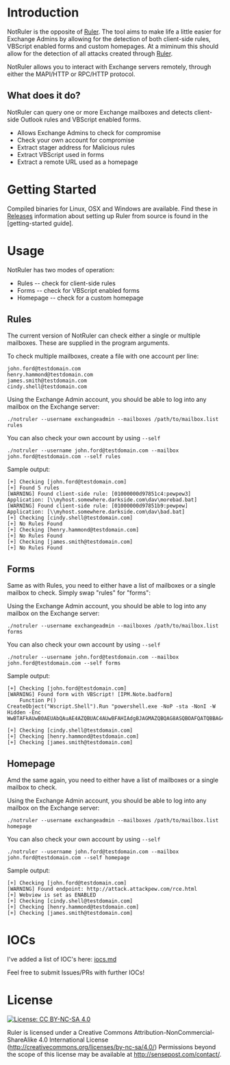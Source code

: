 # Introduction

NotRuler is the opposite of [Ruler]. The tool aims to make life a little easier for Exchange Admins by allowing for the detection of both client-side rules, VBScript enabled forms and custom homepages. At a miminum this should allow for the detection of all attacks created through [Ruler].

NotRuler allows you to interact with Exchange servers remotely, through either the MAPI/HTTP or RPC/HTTP protocol.

## What does it do?

NotRuler can query one or more Exchange mailboxes and detects client-side Outlook rules and VBScript enabled forms.

* Allows Exchange Admins to check for compromise
* Check your own account for compromise
* Extract stager address for Malicious rules
* Extract VBScript used in forms
* Extract a remote URL used as a homepage

# Getting Started

Compiled binaries for Linux, OSX and Windows are available. Find these in [Releases]
information about setting up Ruler from source is found in the [getting-started guide].

# Usage

NotRuler has two modes of operation:

* Rules -- check for client-side rules
* Forms -- check for VBScript enabled forms
* Homepage -- check for a custom homepage

## Rules

The current version of NotRuler can check either a single or multiple mailboxes. These are supplied in the program arguments.

To check multiple mailboxes, create a file with one account per line:

```
john.ford@testdomain.com
henry.hammond@testdomain.com
james.smith@testdomain.com
cindy.shell@testdomain.com
```

Using the Exchange Admin account, you should be able to log into any mailbox on the Exchange server:

```
./notruler --username exchangeadmin --mailboxes /path/to/mailbox.list rules
```

You can also check your own account by using ```--self```

```
./notruler --username john.ford@testdomain.com --mailbox john.ford@testdomain.com --self rules
```


Sample output:

```
[+] Checking [john.ford@testdomain.com]
[+] Found 5 rules
[WARNING] Found client-side rule: [01000000d97851c4:pewpew3] Application: [\\myhost.somewhere.darkside.com\dav\morebad.bat]
[WARNING] Found client-side rule: [01000000d97851b9:pewpew] Application: [\\myhost.somewhere.darkside.com\dav\bad.bat]
[+] Checking [cindy.shell@testdomain.com]
[+] No Rules Found
[+] Checking [henry.hammond@testdomain.com]
[+] No Rules Found
[+] Checking [james.smith@testdomain.com]
[+] No Rules Found
```

## Forms

Same as with Rules, you need to either have a list of mailboxes or a single mailbox to check. Simply swap "rules" for "forms":

Using the Exchange Admin account, you should be able to log into any mailbox on the Exchange server:

```
./notruler --username exchangeadmin --mailboxes /path/to/mailbox.list forms
```

You can also check your own account by using ```--self```

```
./notruler --username john.ford@testdomain.com --mailbox john.ford@testdomain.com --self forms
```

Sample output:

```
[+] Checking [john.ford@testdomain.com]
[WARNING] Found form with VBScript! [IPM.Note.badform]
    Function P()
CreateObject("Wscript.Shell").Run "powershell.exe -NoP -sta -NonI -W Hidden -Enc WwBTAFkAUwB0AEUAbQAuAE4AZQBUAC4AUwBFAHIAdgBJAGMAZQBQAG8ASQBOAFQATQBBAG4AYQBHAEUAcgBdADoAOgBFAHgAcABlAGMAVAAxADAAMABDAG8ATgB0AGkATgBVAEUAIA=="

[+] Checking [cindy.shell@testdomain.com]
[+] Checking [henry.hammond@testdomain.com]
[+] Checking [james.smith@testdomain.com]
```

## Homepage

Amd the same again, you need to either have a list of mailboxes or a single mailbox to check. 

Using the Exchange Admin account, you should be able to log into any mailbox on the Exchange server:

```
./notruler --username exchangeadmin --mailboxes /path/to/mailbox.list homepage
```

You can also check your own account by using ```--self```

```
./notruler --username john.ford@testdomain.com --mailbox john.ford@testdomain.com --self homepage
```

Sample output:

```
[+] Checking [john.ford@testdomain.com]
[WARNING] Found endpoint: http://attack.attackpew.com/rce.html
[+] Webview is set as ENABLED
[+] Checking [cindy.shell@testdomain.com]
[+] Checking [henry.hammond@testdomain.com]
[+] Checking [james.smith@testdomain.com]
```

# IOCs

I've added a list of IOC's here: [iocs.md](https://github.com/sensepost/notruler/blob/master/iocs.md)

Feel free to submit Issues/PRs with further IOCs!

# License
[![License: CC BY-NC-SA 4.0](https://img.shields.io/badge/License-CC%20BY--NC--SA%204.0-lightgrey.svg)](http://creativecommons.org/licenses/by-nc-sa/4.0/)

Ruler is licensed under a Creative Commons Attribution-NonCommercial-ShareAlike 4.0 International License (http://creativecommons.org/licenses/by-nc-sa/4.0/) Permissions beyond the scope of this license may be available at http://sensepost.com/contact/.


[Ruler]: <https://github.com/sensepost/ruler>
[Releases]: <https://github.com/sensepost/notruler/releases>

